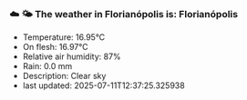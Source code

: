### ☁️ 🌤️  The weather in Florianópolis is: Florianópolis

- Temperature: 16.95°C
- On flesh: 16.97°C
- Relative air humidity: 87%
- Rain: 0.0 mm
- Description: Clear sky
- last updated: 2025-07-11T12:37:25.325938
